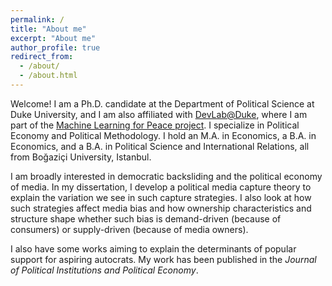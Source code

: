 ```yaml
---
permalink: /
title: "About me"
excerpt: "About me"
author_profile: true
redirect_from: 
  - /about/
  - /about.html
---
```


Welcome! I am a Ph.D. candidate at the Department of Political Science at Duke University, and I am also affiliated with [DevLab@Duke](https://www.devlabduke.com), where I am part of the [Machine Learning for Peace project](https://www.devlabduke.com/machinelearningforpeace). I specialize in Political Economy and Political Methodology. I hold an M.A. in Economics, a B.A. in Economics, and a B.A. in Political Science and International Relations, all from Boğaziçi University, Istanbul.

I am broadly interested in democratic backsliding and the political economy of media. In my dissertation, I develop a political media capture theory to explain the variation we see in such capture strategies. I also look at how such strategies affect media bias and how ownership characteristics and structure shape whether such bias is demand-driven (because of consumers) or supply-driven (because of media owners).

I also have some works aiming to explain the determinants of popular support for aspiring autocrats. My work has been published in the *Journal of Political Institutions and Political Economy*.


